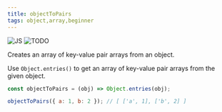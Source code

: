 ```yaml
---
title: objectToPairs
tags: object,array,beginner
---
```


![JS](https://img.shields.io/badge/supports-javascript-yellow.svg?style=flat-square)
![TODO](https://img.shields.io/badge///TODO-blue.svg?style=flat-square)

Creates an array of key-value pair arrays from an object.

Use `Object.entries()` to get an array of key-value pair arrays from the given object.

```js
const objectToPairs = (obj) => Object.entries(obj);
```

```js
objectToPairs({ a: 1, b: 2 }); // [ ['a', 1], ['b', 2] ]
```
